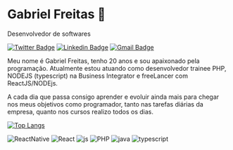 # Gabriel Freitas 👋

Desenvolvedor de softwares

[![Twitter Badge](https://img.shields.io/badge/-@gabriel.xxz-282a36?style=flat-square&labelColor=6633cc&logo=instagram&logoColor=white&link=https://www.instagram.com/gabriel.xxz/)](https://www.instagram.com/gabriel.xxz/) 
[![Linkedin Badge](https://img.shields.io/badge/-Gabriel%20Freitas-282a36?style=flat-square&logo=Linkedin&logoColor=white&link=https://www.linkedin.com/in/gabriel-freitas-803a88197/)](https://www.linkedin.com/in/gabriel-freitas-803a88197/) 
[![Gmail Badge](https://img.shields.io/badge/-gabrielfreitassouzaa@gmail.com-282a36?style=flat-square&logo=Gmail&logoColor=red&link=mailto:gabrielfreitassouzaa@gmail.com)](mailto:gabrielfreitassouzaa@gmail.com)

Meu nome é Gabriel Freitas, tenho 20 anos e sou apaixonado pela programação. Atualmente estou atuando como desenvolvedor trainee PHP, NODEJS (typescript) na Business Integrator e freeLancer com ReactJS/NODEjs.

A cada dia que passa consigo aprender e evoluir ainda mais para chegar nos meus objetivos como programador, tanto nas tarefas diárias da empresa, quanto nos cursos realizo todos os dias.

[![Top Langs](https://github-readme-stats.vercel.app/api/top-langs/?username=Gabriel-souzaa&layout=compact&theme=dracula)](https://github.com/anuraghazra/github-readme-stats)

![ReactNative](https://img.shields.io/badge/react_native%20-%2320232a.svg?&style=flat-square&logo=react&logoColor=%2361DAFB)
![React](https://img.shields.io/badge/react%20-%2320232a.svg?&style=flat-square&logo=react&logoColor=%2361DAFB)
![js](https://img.shields.io/badge/Javascript%20-%2320232a.svg?&style=flat-square&logo=javascript&logoColor=%2yellow)
![PHP](https://img.shields.io/badge/PHP%20-%2320232a.svg?&style=flat-square&logo=PHP&logoColor=%2yellow)
![java](https://img.shields.io/badge/java%20-%2320232a.svg?&style=flat-square&logo=java)
![typescript](https://img.shields.io/badge/typescript%20-%2320232a.svg?&style=flat-square&logo=typescript)
